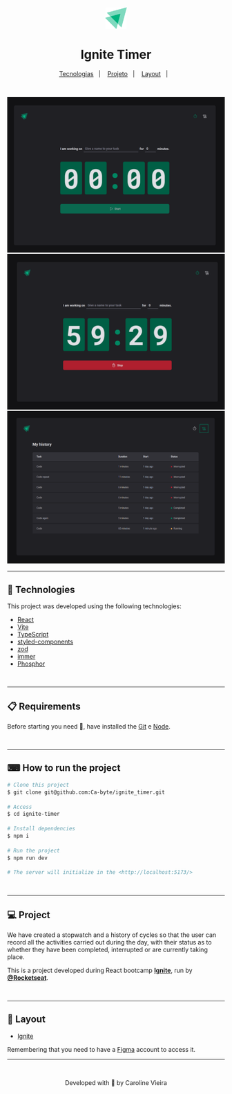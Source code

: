 #
<p align="center">
    <img alt="" src="./public/logo-ignite.svg" width="50px">
</p>
<h1 align="center">Ignite Timer</h1>


<p align="center">
  <a href="#rocket-tecnologias">Tecnologias</a>&nbsp;&nbsp;&nbsp;|&nbsp;&nbsp;&nbsp;
  <a href="#-projeto">Projeto</a>&nbsp;&nbsp;&nbsp;|&nbsp;&nbsp;&nbsp;
  <a href="#-layout">Layout</a>&nbsp;&nbsp;&nbsp;|&nbsp;&nbsp;&nbsp;
</p>
<br>

<p align="center">
    <img alt="" src="./public/ignite-timer-cover-1.png" width="700px">
    <img alt="" src="./public/ignite-timer-cover-2.png" width="700px">
    <img alt="" src="./public/ignite-timer-cover-3.png" width="700px">
</p>

---
## 🚀 Technologies ##

This project was developed using the following technologies:

- [React](https://pt-br.reactjs.org/)
- [Vite](https://vitejs.dev/)
- [TypeScript](https://www.typescriptlang.org/)
- [styled-components](https://styled-components.com/)
- [zod](https://github.com/colinhacks/zod/)
- [immer](https://github.com/immerjs/immer/)
- [Phosphor](https://phosphoricons.com/)
<br>

---

## 📋  Requirements ##

Before starting you need :checkered_flag:, have installed the [Git](https://git-scm.com) e [Node](https://nodejs.org/en/).

<br>

---
## ⌨ How to run the project ##

```bash
# Clone this project
$ git clone git@github.com:Ca-byte/ignite_timer.git

# Access
$ cd ignite-timer

# Install dependencies
$ npm i

# Run the project
$ npm run dev

# The server will initialize in the <http://localhost:5173/>

```
<br>

---

## 💻 Project

We have created a stopwatch and a history of cycles so that the user can record all the activities carried out during the day, with their status as to whether they have been completed, interrupted or are currently taking place.

This is a project developed during React bootcamp **[Ignite](https://github.com/Rocketseat)**, run by **[@Rocketseat](https://github.com/Rocketseat)**.

<br>

---

## 🔖 Layout ##

- [Ignite](https://www.figma.com/file/myEkJKJPALMmzY637irtLr/Ignite-Timer-(Community)?node-id=313%3A964&t=jib2LxOeOVFazHTG-0)

Remembering that you need to have a [Figma](http://figma.com/) account to access it.



---


<br>
<p align="center">Developed with 💜 by Caroline Vieira</p>

